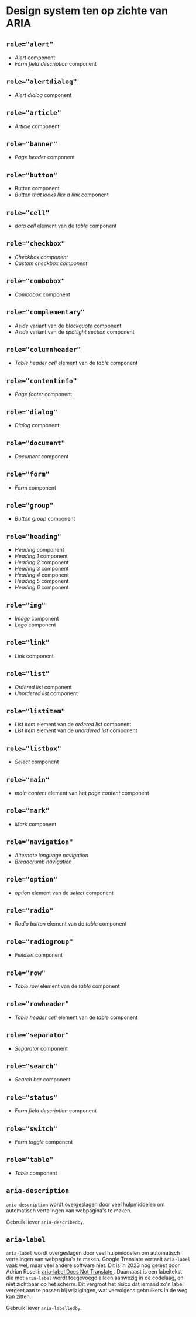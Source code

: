 <!-- @license CC0-1.0 -->

# Design system ten op zichte van ARIA

## `role="alert"`

- _Alert_ component
- _Form field description_ component

## `role="alertdialog"`

- _Alert dialog_ component

## `role="article"`

- _Article_ component

## `role="banner"`

- _Page header_ component

## `role="button"`

- Button component
- _Button that looks like a link_ component

## `role="cell"`

- _data cell_ element van de _table_ component

## `role="checkbox"`

- _Checkbox component_
- _Custom checkbox component_

## `role="combobox"`

- _Combobox_ component

## `role="complementary"`

- _Aside_ variant van de _blockquote_ component
- _Aside_ variant van de _spotlight section_ component

## `role="columnheader"`

- _Table header cell_ element van de _table_ component

## `role="contentinfo"`

- _Page footer_ component

## `role="dialog"`

- _Dialog_ component

## `role="document"`

- _Document_ component

## `role="form"`

- _Form_ component

## `role="group"`

- _Button group_ component

## `role="heading"`

- _Heading_ component
- _Heading 1_ component
- _Heading 2_ component
- _Heading 3_ component
- _Heading 4_ component
- _Heading 5_ component
- _Heading 6_ component

## `role="img"`

- _Image_ component
- _Logo_ component

## `role="link"`

- _Link_ component

## `role="list"`

- _Ordered list_ component
- _Unordered list_ component

## `role="listitem"`

- _List item_ element van de _ordered list_ component
- _List item_ element van de _unordered list_ component

## `role="listbox"`

- _Select_ component

## `role="main"`

- _main content_ element van het _page content_ component

## `role="mark"`

- _Mark_ component

## `role="navigation"`

- _Alternate language navigation_
- _Breadcrumb navigation_

## `role="option"`

- _option_ element van de _select_ component

## `role="radio"`

- _Radio button_ element van de _table_ component

## `role="radiogroup"`

- _Fieldset_ component

## `role="row"`

- _Table row_ element van de _table_ component

## `role="rowheader"`

- _Table header cell_ element van de _table_ component

## `role="separator"`

- _Separator_ component

## `role="search"`

- _Search bar_ component

## `role="status"`

- _Form field description_ component

## `role="switch"`

- _Form toggle_ component

## `role="table"`

- _Table_ component

## `aria-description`

`aria-description` wordt overgeslagen door veel hulpmiddelen om automatisch vertalingen van webpagina's te maken.

Gebruik liever `aria-describedby`.

## `aria-label`

`aria-label` wordt overgeslagen door veel hulpmiddelen om automatisch vertalingen van webpagina's te maken. Google Translate vertaalt `aria-label` vaak wel, maar veel andere software niet. Dit is in 2023 nog getest door Adrian Roselli: [aria-label Does Not Translate
](https://adrianroselli.com/2019/11/aria-label-does-not-translate.html).
Daarnaast is een labeltekst die met `aria-label` wordt toegevoegd alleen aanwezig in de codelaag, en niet zichtbaar op het scherm. Dit vergroot het risico dat iemand zo'n label vergeet aan te passen bij wijzigingen, wat vervolgens gebruikers in de weg kan zitten.

Gebruik liever `aria-labelledby`.
